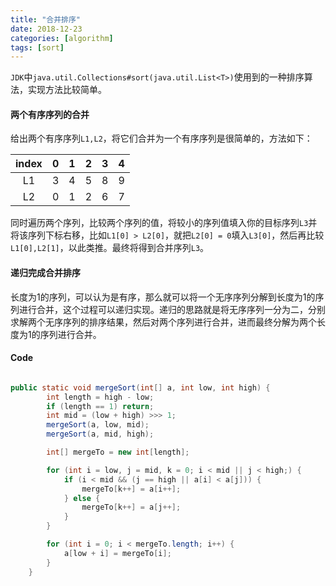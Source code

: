```yaml
---
title: "合并排序"
date: 2018-12-23
categories: [algorithm]
tags: [sort]
---
```

`JDK`中`java.util.Collections#sort(java.util.List<T>)`使用到的一种排序算法，实现方法比较简单。

#### 两个有序序列的合并
给出两个有序序列`L1,L2`，将它们合并为一个有序序列是很简单的，方法如下：

|index|0|1|2|3|4|
|:-:|:-:|:-:|:-:|:-:|:-:|
|L1|3|4|5|8|9|
|L2|0|1|2|6|7|

同时遍历两个序列，比较两个序列的值，将较小的序列值填入你的目标序列`L3`并将该序列下标右移，比如`L1[0] > L2[0]`，就把`L2[0] = 0`填入`L3[0]`，然后再比较`L1[0],L2[1]`，以此类推。最终将得到合并序列`L3`。

#### 递归完成合并排序

长度为1的序列，可以认为是有序，那么就可以将一个无序序列分解到长度为1的序列进行合并，这个过程可以递归实现。递归的思路就是将无序序列一分为二，分别求解两个无序序列的排序结果，然后对两个序列进行合并，进而最终分解为两个长度为1的序列进行合并。

#### Code

``` java

public static void mergeSort(int[] a, int low, int high) {
        int length = high - low;
        if (length == 1) return;
        int mid = (low + high) >>> 1;
        mergeSort(a, low, mid);
        mergeSort(a, mid, high);

        int[] mergeTo = new int[length];

        for (int i = low, j = mid, k = 0; i < mid || j < high;) {
            if (i < mid && (j == high || a[i] < a[j])) {
                mergeTo[k++] = a[i++];
            } else {
                mergeTo[k++] = a[j++];
            }
        }

        for (int i = 0; i < mergeTo.length; i++) {
            a[low + i] = mergeTo[i];
        }
    }

```
